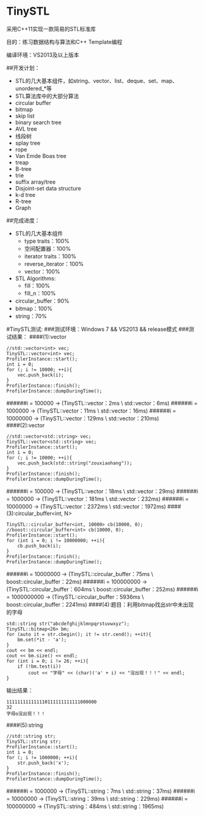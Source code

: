 TinySTL
=======
采用C++11实现一款简易的STL标准库

目的：练习数据结构与算法和C++ Template编程

编译环境：VS2013及以上版本

##开发计划：
  * STL的几大基本组件，如string、vector、list、deque、set、map、unordered_\*等
  * STL算法库中的大部分算法
  * circular buffer
  * bitmap
  * skip list
  * binary search tree
  * AVL tree
  * 线段树
  * splay tree
  * rope
  * Van Emde Boas tree
  * treap
  * B-tree
  * trie
  * suffix array/tree
  * Disjoint-set data structure
  * k-d tree
  * R-tree
  * Graph

##完成进度：
* STL的几大基本组件
    * type traits：100%  
    * 空间配置器：100%
    * iterator traits：100%
    * reverse_iterator：100%
    * vector：100%
* STL Algorithms:  
    * fill：100% 
    * fill_n：100% 
* circular_buffer：90%   
* bitmap：100%
* string：70%

#TinySTL测试:
###测试环境：Windows 7 && VS2013 && release模式
###测试结果：
####(1):vector<int>

    //std::vector<int> vec;
    TinySTL::vector<int> vec;
	ProfilerInstance::start();
	int i = 0;
	for (; i != 10000; ++i){
		vec.push_back(i);
	}
	ProfilerInstance::finish();
	ProfilerInstance::dumpDuringTime();
    
######i = 100000 -> (TinySTL::vector<int>：2ms \\ std::vector<int>：6ms)
######i = 1000000 -> (TinySTL::vector<int>：11ms \\ std::vector<int>：16ms)
######i = 10000000 -> (TinySTL::vector<int>：129ms \\ std::vector<int>：210ms)  
####(2):vector<string>

    //std::vector<std::string> vec;
    TinySTL::vector<std::string> vec;
	ProfilerInstance::start();
	int i = 0;
	for (; i != 10000; ++i){
		vec.push_back(std::string("zouxiaohang"));
	}
	ProfilerInstance::finish();
	ProfilerInstance::dumpDuringTime();
    
######i = 100000 -> (TinySTL::vector<int>：18ms \\ std::vector<int>：29ms)
######i = 1000000 -> (TinySTL::vector<int>：181ms \\ std::vector<int>：232ms)
######i = 10000000 -> (TinySTL::vector<int>：2372ms \\ std::vector<int>：1972ms)
####(3):circular_buffer<int, N>

    TinySTL::circular_buffer<int, 10000> cb(10000, 0);
    //boost::circular_buffer<int> cb(10000, 0);
	ProfilerInstance::start();
	for (int i = 0; i != 10000000; ++i){
		cb.push_back(i);
	}
	ProfilerInstance::finish();
	ProfilerInstance::dumpDuringTime();
    
######i = 10000000 -> (TinySTL::circular_buffer：75ms \\ boost::circular_buffer：22ms)
######i = 100000000 -> (TinySTL::circular_buffer：604ms \\ boost::circular_buffer：252ms)
######i = 1000000000 -> (TinySTL::circular_buffer：5936ms \\ boost::circular_buffer：2241ms)
####(4):题目：利用bitmap找出str中未出现的字母  

    std::string str("abcdefghijklmnpqrstuvwxyz");
    TinySTL::bitmap<26> bm;
	for (auto it = str.cbegin(); it != str.cend(); ++it){
		bm.set(*it - 'a');
	}
	cout << bm << endl;
	cout << bm.size() << endl;
	for (int i = 0; i != 26; ++i){
		if (!bm.test(i))
			cout << "字母" << (char)('a' + i) << "没出现！！！" << endl;
	}
输出结果：  

    111111111111110111111111111000000
    32  
    字母o没出现！！！
    
####(5):string

    //std::string str;
    TinySTL::string str;
	ProfilerInstance::start();
	int i = 0;
	for (; i != 1000000; ++i){
		str.push_back('x');
	}
	ProfilerInstance::finish();
	ProfilerInstance::dumpDuringTime();
    
######i = 1000000 -> (TinySTL::string：7ms \\ std::string：37ms)
######i = 10000000 -> (TinySTL::string：39ms \\ std::string：229ms)
######i = 100000000 -> (TinySTL::string：484ms \\ std::string：1965ms)


